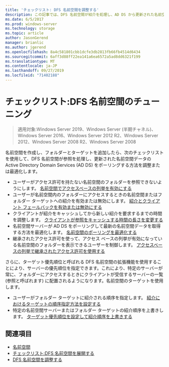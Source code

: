 ```yaml
---
title: 'チェックリスト: DFS 名前空間を調整する'
description: この記事では、DFS 名前空間が紹介を処理し、AD DS から更新された名前空間データをポーリングする方法を最適化する方法について説明します。
ms.date: 6/5/2017
ms.prod: windows-server
ms.technology: storage
ms.topic: article
author: JasonGerend
manager: brianlic
ms.author: jgerend
ms.openlocfilehash: 8a4c581801cbb1dcfe3db2813fb66fb4514d6434
ms.sourcegitcommit: 6aff3d88ff22ea141a6ea6572a5ad8dd6321f199
ms.translationtype: MT
ms.contentlocale: ja-JP
ms.lasthandoff: 09/27/2019
ms.locfileid: "71402188"
---
```

# <a name="checklist-tune-a-dfs-namespace"></a>チェックリスト:DFS 名前空間のチューニング

> 適用対象:Windows Server 2019、Windows Server (半期チャネル)、Windows Server 2016、Windows Server 2012 R2、Windows Server 2012、Windows Server 2008 R2、Windows Server 2008

名前空間を作成し、フォルダーとターゲットを追加したら、次のチェックリストを使用して、DFS 名前空間が参照を処理し、更新された名前空間データの Active Directory Domain Services (AD DS) をポーリングする方法を調整または最適化します。

-   ユーザーがアクセス許可を持たない名前空間のフォルダーを参照できないようにします。 [名前空間でアクセスベースの列挙を有効にする](enable-access-based-enumeration-on-a-namespace.md) 
-   ユーザーが名前空間内のフォルダーにアクセスするときの名前空間またはフォルダー ターゲットへの紹介を有効または無効にします。 [紹介とクライアント フェールバックを有効または無効にする](enable-or-disable-referrals-and-client-failback.md) 
-   クライアントが紹介をキャッシュしてから新しい紹介を要求するまでの時間を調整します。 [クライアントが参照をキャッシュする時間の長さを変更する](change-the-amount-of-time-that-clients-cache-referrals.md)
-   名前空間サーバーが AD DS をポーリングして最新の名前空間データを取得する方法を最適化します。 [名前空間のポーリングを最適化する](optimize-namespace-polling.md)
-   継承されたアクセス許可を使って、アクセス ベースの列挙が有効になっている名前空間のフォルダーを表示できるユーザーを制御します。 [アクセスベースの列挙で継承されたアクセス許可を使用する](using-inherited-permissions-with-access-based-enumeration.md)

さらに、ターゲット優先順位と呼ばれる DFS 名前空間の拡張機能を使用することにより、サーバーの優先順位を指定できます。これにより、特定のサーバーが常に、フォルダーにアクセスするときにクライアントが受信するサーバーの一覧 (参照と呼ばれます) に配置されるようになります。名前空間のターゲットを使用します。

-   ユーザーがフォルダー ターゲットに紹介される順序を指定します。 [紹介におけるターゲットの順序指定方法を設定する](set-the-ordering-method-for-targets-in-referrals.md)
-   特定の名前空間サーバーまたはフォルダー ターゲットの紹介順序を上書きします。 [ターゲット優先順位を設定して紹介順序を上書きする](set-target-priority-to-override-referral-ordering.md)

## <a name="see-also"></a>関連項目

-   [名前空間](https://technet.microsoft.com/library/cc771914(v=ws.11).aspx)
-   [チェックリスト:DFS 名前空間を展開する](checklist-deploy-dfs-namespaces.md)
-   [DFS 名前空間を調整する](tuning-dfs-namespaces.md)


